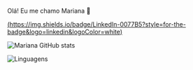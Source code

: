 Olá! Eu me chamo Mariana 👋

[(https://img.shields.io/badge/LinkedIn-0077B5?style=for-the-badge&logo=linkedin&logoColor=white)](https://www.linkedin.com/in/mariana-b-825443311/)

![Mariana GitHub stats](https://github-readme-stats.vercel.app/api?username=MarianaKerski&show_icons=true&theme=radical)

![Linguagens](https://github-readme-stats.vercel.app/api/top-langs/?username=MarianaKerski&hide_progress=true)
